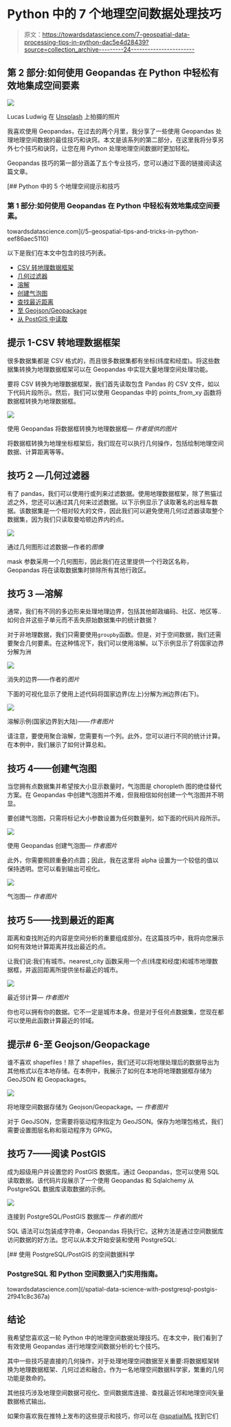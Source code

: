 # Python 中的 7 个地理空间数据处理技巧

> 原文：<https://towardsdatascience.com/7-geospatial-data-processing-tips-in-python-dac5e4d28439?source=collection_archive---------24----------------------->

## 第 2 部分:如何使用 Geopandas 在 Python 中轻松有效地集成空间要素

![](img/a2b5fb6aa7c7fb0df8e4770e6dadfd0f.png)

Lucas Ludwig 在 [Unsplash](https://unsplash.com?utm_source=medium&utm_medium=referral) 上拍摄的照片

我喜欢使用 Geopandas，在过去的两个月里，我分享了一些使用 Geopandas 处理地理空间数据的最佳技巧和诀窍。本文是该系列的第二部分，在这里我将分享另外七个技巧和诀窍，让您在用 Python 处理地理空间数据时更加轻松。

Geopandas 技巧的第一部分涵盖了五个专业技巧，您可以通过下面的链接阅读这篇文章。

[](/5-geospatial-tips-and-tricks-in-python-eef86aec5110) [## Python 中的 5 个地理空间提示和技巧

### 第 1 部分:如何使用 Geopandas 在 Python 中轻松有效地集成空间要素。

towardsdatascience.com](/5-geospatial-tips-and-tricks-in-python-eef86aec5110) 

以下是我们在本文中包含的技巧列表。

*   [CSV 转地理数据框架](#f280)
*   [几何过滤器](#48a0)
*   [溶解](#4b76)
*   [创建气泡图](#d402)
*   [查找最近距离](#dc62)
*   [至 Geojson/Geopackage](#fb9d)
*   [从 PostGIS 中读取](#ab8f)

## 提示 1-CSV 转地理数据框架

很多数据集都是 CSV 格式的，而且很多数据集都有坐标(纬度和经度)。将这些数据集转换为地理数据框架可以在 Geopandas 中实现大量地理空间处理功能。

要将 CSV 转换为地理数据框架，我们首先读取包含 Pandas 的 CSV 文件，如以下代码片段所示。然后，我们可以使用 Geopandas 中的 points_from_xy 函数将数据框转换为地理数据框。

![](img/1ef6200f883ce9c8b0921e3e101f6ed5.png)

使用 Geopandas 将数据框转换为地理数据框— *作者提供的图片*

将数据框转换为地理坐标框架后，我们现在可以执行几何操作，包括绘制地理空间数据、计算距离等等。

## 技巧 2 —几何过滤器

有了 pandas，我们可以使用行或列来过滤数据。使用地理数据框架，除了熊猫过滤之外，您还可以通过其几何来过滤数据。以下示例显示了读取著名的出租车数据。该数据集是一个相对较大的文件，因此我们可以避免使用几何过滤器读取整个数据集，因为我们只读取曼哈顿边界内的点。

![](img/7c4d5bae94c36e86a3248b31087dfd88.png)

通过几何图形过滤数据—作者的*图像*

mask 参数采用一个几何图形，因此我们在这里提供一个行政区名称，Geopandas 将在读取数据集时排除所有其他行政区。

## 技巧 3 —溶解

通常，我们有不同的多边形来处理地理边界，包括其他邮政编码、社区、地区等..如何合并这些子单元而不丢失原始数据集中的统计数据？

对于非地理数据，我们只需要使用`groupby`函数。但是，对于空间数据，我们还需要聚合几何要素。在这种情况下，我们可以使用溶解。以下示例显示了将国家边界分解为洲

![](img/a5598acb3d7cb9819c90d325d7b40987.png)

消失的边界——作者的*图片*

下面的可视化显示了使用上述代码将国家边界(左上)分解为洲边界(右下)。

![](img/9016ebf81f8b9ee8a545a8d8cde362d6.png)

溶解示例(国家边界到大陆)——*作者图片*

请注意，要使用聚合溶解，您需要有一个列。此外，您可以进行不同的统计计算。在本例中，我们展示了如何计算总和。

## 技巧 4——创建气泡图

当您拥有点数据集并希望按大小显示数量时，气泡图是 choropleth 图的绝佳替代方案。在 Geopandas 中创建气泡图并不难，但我相信如何创建一个气泡图并不明显。

要创建气泡图，只需将标记大小参数设置为任何数量列，如下面的代码片段所示。

![](img/cd2e76d175ed53606e662565ec3ef3d9.png)

使用 Geopandas 创建气泡图— *作者图片*

此外，你需要照顾重叠的点圆；因此，我在这里将 alpha 设置为一个较低的值以保持透明。您可以看到输出可视化。

![](img/54188faea2945bc70b13679fd71f5085.png)

气泡图— *作者图片*

## 技巧 5——找到最近的距离

距离和查找附近的内容是空间分析的重要组成部分。在这篇技巧中，我将向您展示如何有效地计算距离并找出最近的点。

让我们说:我们有城市。nearest_city 函数采用一个点(纬度和经度)和城市地理数据框，并返回距离所提供坐标最近的城市。

![](img/7a08d20896fa70409c892b58bd87cfdc.png)

最近邻计算— *作者图片*

你也可以拥有你的数据。它不一定是城市本身。但是对于任何点数据集，您现在都可以使用此函数计算最近的邻域。

## 提示# 6-至 Geojson/Geopackage

谁不喜欢 shapefiles！除了 shapefiles，我们还可以将地理处理后的数据导出为其他格式以在本地存储。在本例中，我展示了如何在本地将地理数据框存储为 GeoJSON 和 Geopackages。

![](img/f4462cbf11e67d88eb23386789128d5d.png)

将地理空间数据存储为 Geojson/Geopackage。— *作者图片*

对于 GeoJSON，您需要将驱动程序指定为 GeoJSON。保存为地理包格式，我们需要设置图层名称和驱动程序为 GPKG。

## 技巧 7——阅读 PostGIS

成为超级用户并设置您的 PostGIS 数据库。通过 Geopandas，您可以使用 SQL 读取数据。该代码片段展示了一个使用 Geopandas 和 Sqlalchemy 从 PostgreSQL 数据库读取数据的示例。

![](img/c199dba1a795d49081d722590e114852.png)

连接到 PostgreSQL/PostGIS 数据库— *作者的图片*

SQL 语法可以包装成字符串，Geopandas 将执行它。这种方法是通过空间数据库访问数据的好方法。您可以从本文开始安装和使用 PostgreSQL:

[](/spatial-data-science-with-postgresql-postgis-2f941c8c367a) [## 使用 PostgreSQL/PostGIS 的空间数据科学

### PostgreSQL 和 Python 空间数据入门实用指南。

towardsdatascience.com](/spatial-data-science-with-postgresql-postgis-2f941c8c367a) 

## 结论

我希望您喜欢这一轮 Python 中的地理空间数据处理技巧。在本文中，我们看到了有效使用 Geopandas 进行地理空间数据分析的七个技巧。

其中一些技巧是直接的几何操作，对于处理地理空间数据至关重要:将数据框架转换为地理数据框架、几何过滤和融合。作为一名地理空间数据科学家，繁重的几何功能是救命的。

其他技巧涉及地理空间数据可视化、空间数据库连接、查找最近邻和地理空间矢量数据格式输出。

如果你喜欢我在推特上发布的这些提示和技巧，你可以在 [@spatialML](https://twitter.com/SpatialML) 找到它们